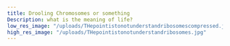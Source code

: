```yaml
---
title: Drooling Chromosomes or something
Description: what is the meaning of life?
low_res_image: "/uploads/THepointistonotunderstandribosomescompressed.jpg"
high_res_image: "/uploads/THepointistonotunderstandribosomes.jpg"
---
```


